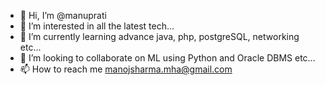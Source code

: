 - 👋 Hi, I’m @manuprati
- 👀 I’m interested in all the latest tech...
- 🌱 I’m currently learning advance java, php, postgreSQL, networking etc...
- 💞️ I’m looking to collaborate on ML using Python and Oracle DBMS etc...
- 📫 How to reach me manojsharma.mha@gmail.com

<!---
manuprati/manuprati is a ✨ special ✨ repository because its `README.md` (this file) appears on your GitHub profile.
You can click the Preview link to take a look at your changes.
--->
